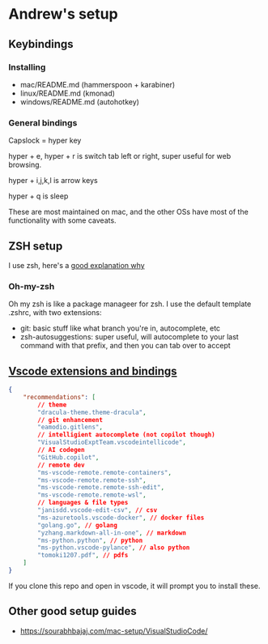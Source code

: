 
# Andrew's setup



## Keybindings

### Installing
* mac/README.md (hammerspoon + karabiner)
* linux/README.md (kmonad)
* windows/README.md (autohotkey)

### General bindings
Capslock = hyper key

hyper + e, hyper + r is switch tab left or right, super useful for web browsing.

hyper + i,j,k,l is arrow keys

hyper + q is sleep


These are most maintained on mac, and the other OSs have most of the functionality with some caveats.



## ZSH setup
I use zsh, here's a [good explanation why](https://medium.com/@harrison.miller13_28580/bash-vs-z-shell-a-tale-of-two-command-line-shells-c65bb66e4658)

### Oh-my-zsh
Oh my zsh is like a package manageer for zsh. I use the default template .zshrc, with two extensions:
* git: basic stuff like what branch you're in, autocomplete, etc
* zsh-autosuggestions: super useful, will autocomplete to your last command with that prefix, and then you can tab over to accept

## [Vscode extensions and bindings](.vscode/extensions.json)

```json
{
    "recommendations": [
        // theme
        "dracula-theme.theme-dracula",
        // git enhancement
        "eamodio.gitlens",
        // intelligient autocomplete (not copilot though)
        "VisualStudioExptTeam.vscodeintellicode",
        // AI codegen
        "GitHub.copilot",
        // remote dev
        "ms-vscode-remote.remote-containers",
        "ms-vscode-remote.remote-ssh",
        "ms-vscode-remote.remote-ssh-edit",
        "ms-vscode-remote.remote-wsl",
        // languages & file types
        "janisdd.vscode-edit-csv", // csv
        "ms-azuretools.vscode-docker", // docker files
        "golang.go", // golang
        "yzhang.markdown-all-in-one", // markdown
        "ms-python.python", // python
        "ms-python.vscode-pylance", // also python
        "tomoki1207.pdf", // pdfs
    ]
}
```

If you clone this repo and open in vscode, it will prompt you to install these.

## Other good setup guides

* https://sourabhbajaj.com/mac-setup/VisualStudioCode/